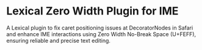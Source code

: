 # Lexical Zero Width Plugin for IME
A Lexical plugin to fix caret positioning issues at DecoratorNodes in Safari and enhance IME interactions using Zero Width No-Break Space (U+FEFF), ensuring reliable and precise text editing.
